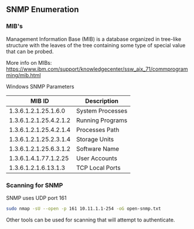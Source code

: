 ## SNMP Enumeration

### MIB's

Management Information Base (MIB) is a database organized in tree-like structure with the leaves of the tree containing some type of special value that can be probed.  

More info on MIBs: https://www.ibm.com/support/knowledgecenter/ssw_aix_71/commprogramming/mib.html

Windows SNMP Parameters

| MIB ID | Description |
| ---- | ---- |
| 1.3.6.1.2.1.25.1.6.0 | System Processes |
| 1.3.6.1.2.1.25.4.2.1.2 | Running Programs |
| 1.3.6.1.2.1.25.4.2.1.4 | Processes Path |
| 1.3.6.1.2.1.25.2.3.1.4 | Storage Units |
| 1.3.6.1.2.1.25.6.3.1.2 | Software Name |
| 1.3.6.1.4.1.77.1.2.25 | User Accounts |
| 1.3.6.1.2.1.6.13.1.3 | TCP Local Ports |

### Scanning for SNMP

SNMP uses UDP port 161

```bash
sudo nmap -sU --open -p 161 10.11.1.1-254 -oG open-snmp.txt
```

Other tools can be used for scanning that will attempt to authenticate.